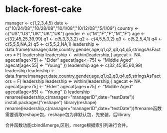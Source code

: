 # black-forest-cake

manager <- c(1,2,3,4,5)
date <- c("10/24/08","10/28/08","10/1/08","10/12/08","5/1/09")
country <- c("US","US","UK","UK","UK")
gender <- c("M","F","F","M","F")
age <- c(32,45,25,39,99)
q1 <- c(5,3,3,3,2)
q2 <- c(4,5,5,3,2)
q3 <- c(5,2,5,4,1)
q4 <- c(5,5,5,NA,2)
q5 <- c(5,5,2,NA,1)
leadership <- data.frame(manager,date,country,gender,age,q1,q2,q3,q4,q5,stringsAsFactors = F)
leadership
leadership <- within(leadership,{
agecat <- NA
agecat[age>75] <- "Elder"
agecat[age<=75] <- "Middle Aged"
agecat[age<55] <- "Young"
})
leadership
age <- c(32,45,85,60,99)
leadership
leadership <- data.frame(manager,date,country,gender,age,q1,q2,q3,q4,q5,stringsAsFactors = F)
leadership
leadership <- within(leadership,{
agecat <- NA
agecat[age>75] <- "Elder"
agecat[age<=75] <- "Middle Aged"
agecat[age<55] <- "Young"
})
leadership
rename(leadership,c(manager="managerID",date="testDate"))
install.packages("reshape")
library(reshape)
rename(leadership,c(manager="managerID",date="testDate"))#rename函数需要调取reshape包，reshape包为非默认包，先安装，后library

合并函数功能cbind&merge,区别，merge根据索引列进行合并。
